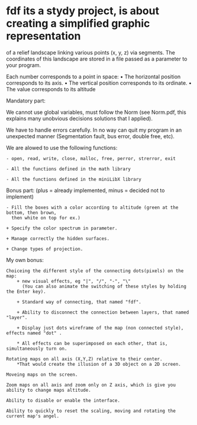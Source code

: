 # fdf its a stydy project, is about creating a simplified graphic representation
of a relief landscape linking various points (x, y, z) via segments. 
The coordinates of this landscape are stored in a file passed as a parameter to your program.

Each number corresponds to a point in space:
• The horizontal position corresponds to its axis.
• The vertical position corresponds to its ordinate.
• The value corresponds to its altitude

Mandatory part:

We cannot use global variables, must follow the Norm
  (see Norm.pdf, this explains many unobvious decisions solutions that I applied).
  
We have to handle errors carefully. In no way can quit my program in an unexpected
  manner (Segmentation fault, bus error, double free, etc).
  
We are alowed to use the following functions:

    - open, read, write, close, malloc, free, perror, strerror, exit
	
    - All the functions defined in the math library
	
    - All the functions defined in the miniLibX library
	

Bonus part: (plus = already implemented, minus = decided not to implement)
  
	- Fill the boxes with a color according to altitude (green at the bottom, then brown,
	  then white on top for ex.)

	+ Specify the color spectrum in parameter.

	+ Manage correctly the hidden surfaces.

	+ Change types of projection.

My own bonus:

	Choiceing the different style of the connecting dots(pixels) on the map:
		+ new visual effects, eg "|", "/", "-", "\" 
		  (You can also animate the switching of these styles by holding the Enter key).
		  
		+ Standard way of connecting, that named "fdf".
		
		+ Ability to disconnect the connection between layers, that named "layer".
		
		+ Display just dots wireframe of the map (non connected style), effects named "dot" .
		
		* All effects can be superimposed on each other, that is, simultaneously turn on.
			
	Rotating maps on all axis (X,Y,Z) relative to their center. 
		*That would create the illusion of a 3D object on a 2D screen.
		
	Moveing maps on the screen. 
	
	Zoom maps on all axis and zoom only on Z axis, which is give you ability to change maps altitude.
	
	Ability to disable or enable the interface.
	
	Ability to quickly to reset the scaling, moving and rotating the current map's angel.
	
	
	
